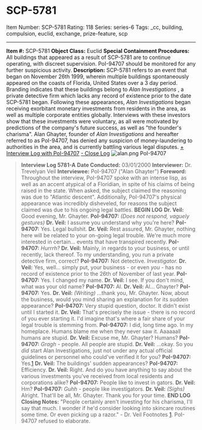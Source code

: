 # SCP-5781
Item Number: SCP-5781
Rating: 118
Series: series-6
Tags: _cc, building, compulsion, euclid, exchange, prize-feature, scp

---

**Item #:** SCP-5781
**Object Class:** Euclid
**Special Containment Procedures:** All buildings that appeared as a result of SCP-5781 are to continue operating, with discreet supervision. PoI-94707 should be monitored for any further suspicious activity.
**Description:** SCP-5781 refers to an event that began on November 26th 1999, wherein multiple buildings spontaneously appeared on the coasts of Florida, United States over a 3 day period. Branding indicates that these buildings belong to _Alan Investigations_ , a private detective firm which lacks any record of existence prior to the date SCP-5781 began.
Following these appearances, _Alan Investigations_ began receiving exorbitant monetary investments from residents in the area, as well as multiple corporate entities globally. Interviews with these investors show that these investments were voluntary, as all were motivated by predictions of the company's future success, as well as "the founder's charisma".
Alan Ghayter, founder of _Alan Investigations_ and hereafter referred to as PoI-94707, has denied any suspicion of money-laundering to authorities in the area, and is currently battling various legal disputes.
[\+ Interview Log with PoI-94707](javascript:;)
[\- Close Log](javascript:;)
![alan.png](https://scp-wiki.wdfiles.com/local--files/scp-5781/alan.png)
PoI-94707
> **Interview Log 5781-A**
> **Date Conducted:** 03/01/2000
> **Interviewer:** Dr. Trevelyan Veil
> **Interviewee:** PoI-94707 ("Alan Ghayter")
> **Foreword:** Throughout the interview, PoI-94707 spoke with an intense lisp, as well as an accent atypical of a Floridian, in spite of his claims of being raised in the state. When asked, the subject claimed the reasoning was due to "Atlantic descent".
> Additionally, PoI-94707's physical appearance was incredibly disheveled, for reasons the subject claimed was due to his ongoing legal battles.
> **BEGIN LOG**
> **Dr. Veil:** Good evening, Mr. Ghayter.
> **PoI-94707:** _(Does not respond, vaguely gestures)_
> **Dr. Veil:** I assume you understand why you're here?
> **PoI-94707:** Yes. Legal bullshit.
> **Dr. Veil:** Rest assured, Mr. Ghayter, nothing here will be related to your on-going legal trouble. We're much more interested in certain… events that have transpired recently.
> **PoI-94707:** _Hurrrh?_
> **Dr. Veil:** Mainly, in regards to your business, or until recently, lack thereof. To my understanding, you run a private detective firm, correct?
> **PoI-94707:** Not detective. _Investigator._
> **Dr. Veil:** Yes, well… simply put, your business - or even _you_ \- has no record of existence prior to the 26th of November of last year.
> **PoI-94707:** Yes. I changed my name.
> **Dr. Veil:** I see. If you don't mind, what was your old name?
> **PoI-94707:** Al.
> **Dr. Veil:** Al… Ghayter?
> **PoI-94707:** Yes.
> **Dr. Veil:** _(Writing)_ …thank you, Mr. Ghayter. Now, about the business, would you mind sharing an explanation for its sudden appearance?
> **PoI-94707:** Very stupid question, doctor. It didn't exist until I started it.
> **Dr. Veil:** That's precisely the issue - there is no record of you ever starting it. I'd imagine that's where a fair share of your legal trouble is stemming from.
> **PoI-94707:** I did, long time ago. In my homeplace. Humans blame me when they never saw it. Aaaaaall humans are stupid.
> **Dr. Veil:** Excuse me, Mr. Ghayter? Humans?
> **PoI-94707:** _Gragh_ \- people. All people are stupid.
> **Dr. Veil:** …okay. So you _did_ start Alan Investigations, just not under any actual official guidelines or personnel who could've verified it for you?
> **PoI-94707:** Yes.[1](javascript:;)
> **Dr. Veil:** The buildings' sudden appearances?
> **PoI-94707:** Efficiency.
> **Dr. Veil:** Right. And do you have anything to say about the various investments you've received from local residents and corporations alike?
> **PoI-94707:** People like to invest in gators.
> **Dr. Veil:** Hm?
> **PoI-94707:** _Guhh_ \- people like investigators.
> **Dr. Veil:** _(Sighs)_ Alright. That'll be all, Mr. Ghayter. Thank you for your time.
> **END LOG**
> **Closing Notes:** "People certainly aren't investing for his charisma, I'll say that much. I wonder if he'd consider looking into skincare routines some time. Or even picking up a razor." - Dr. Veil
Footnotes
[1](javascript:;). PoI-94707 refused to elaborate.